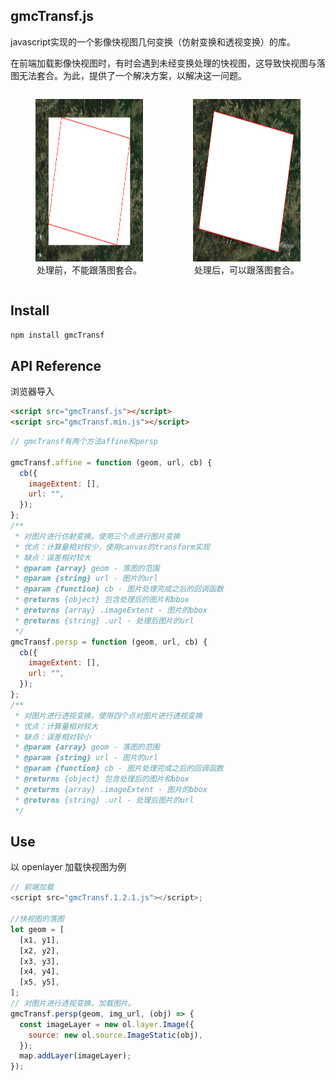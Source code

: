 ## gmcTransf.js

javascript实现的一个影像快视图几何变换（仿射变换和透视变换）的库。

在前端加载影像快视图时，有时会遇到未经变换处理的快视图，这导致快视图与落图无法套合。为此，提供了一个解决方案，以解决这一问题。
<div style="display:flex;justify-content: left;">
    <figure>
    <img src="./resources/front.png" width="260" height="260">
    <figcaption style="text-align: center;">处理前，不能跟落图套合。</figcaption>
    </figure>
    <figure>
    <img src="./resources/after.png" width="260" height="260">
    <figcaption style="text-align: center;">处理后，可以跟落图套合。</figcaption>
    </figure>
</div>

## Install

```sh
npm install gmcTransf
```

## API Reference

浏览器导入

```html
<script src="gmcTransf.js"></script>
<script src="gmcTransf.min.js"></script>
```

```javascript
// gmcTransf有两个方法affine和persp

gmcTransf.affine = function (geom, url, cb) {
  cb({
    imageExtent: [],
    url: "",
  });
};
/**
 * 对图片进行仿射变换。使用三个点进行图片变换
 * 优点：计算量相对较少，使用canvas的transform实现
 * 缺点：误差相对较大
 * @param {array} geom - 落图的范围
 * @param {string} url - 图片的url
 * @param {function} cb - 图片处理完成之后的回调函数
 * @returns {object} 包含处理后的图片和bbox
 * @returns {array} .imageExtent - 图片的bbox
 * @returns {string} .url - 处理后图片的url
 */
gmcTransf.persp = function (geom, url, cb) {
  cb({
    imageExtent: [],
    url: "",
  });
};
/**
 * 对图片进行透视变换。使用四个点对图片进行透视变换
 * 优点：计算量相对较大
 * 缺点：误差相对较小
 * @param {array} geom - 落图的范围
 * @param {string} url - 图片的url
 * @param {function} cb - 图片处理完成之后的回调函数
 * @returns {object} 包含处理后的图片和bbox
 * @returns {array} .imageExtent - 图片的bbox
 * @returns {string} .url - 处理后图片的url
 */
```

## Use
以 openlayer 加载快视图为例

```javascript
// 前端加载
<script src="gmcTransf.1.2.1.js"></script>;

//快视图的落图
let geom = [
  [x1, y1],
  [x2, y2],
  [x3, y3],
  [x4, y4],
  [x5, y5],
];
// 对图片进行透视变换，加载图片。
gmcTransf.persp(geom, img_url, (obj) => {
  const imageLayer = new ol.layer.Image({
    source: new ol.source.ImageStatic(obj),
  });
  map.addLayer(imageLayer);
});
```
